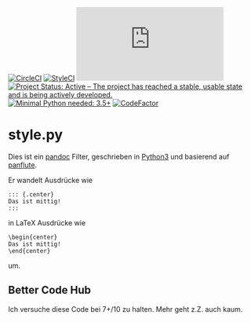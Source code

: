 [![CircleCI](https://circleci.com/gh/NMarkgraf/style.py.svg?style=svg)](https://circleci.com/gh/NMarkgraf/style.py)
[![StyleCI](https://styleci.io/repos/126166922/shield?branch=master)](https://styleci.io/repos/126166922)
[![BCH compliance](https://bettercodehub.com/edge/badge/NMarkgraf/style.py?branch=master)](https://bettercodehub.com/)
[![Project Status: Active – The project has reached a stable, usable state and is being actively developed.](http://www.repostatus.org/badges/latest/active.svg)](http://www.repostatus.org/#active)
[![Minimal Python needed: 3.5+](https://img.shields.io/badge/Python-3.5%2B-brightgreen.svg)](https://www.python.org)
[![CodeFactor](https://www.codefactor.io/repository/github/nmarkgraf/style.py/badge)](https://www.codefactor.io/repository/github/nmarkgraf/style.py)

# style.py

Dies ist ein [pandoc](https://pandoc.org) Filter, geschrieben in [Python3](https://www.python.org) und basierend auf [panflute](https://github.com/sergiocorreia/panflute).

Er wandelt Ausdrücke wie 

```
::: {.center}
Das ist mittig!
:::
```

in LaTeX Ausdrücke wie

```
\begin{center}
Das ist mittig!
\end{center}
```
um.

## Better Code Hub

Ich versuche diese Code bei 7+/10 zu halten. Mehr geht z.Z. auch kaum.
